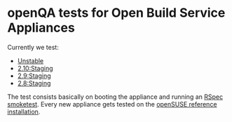 openQA tests for Open Build Service Appliances
==============================================

Currently we test:

- [Unstable](https://build.opensuse.org/project/show/OBS:Server:Unstable)
- [2.10:Staging](https://build.opensuse.org/project/show/OBS:Server:2.10:Staging)
- [2.9:Staging](https://build.opensuse.org/project/show/OBS:Server:2.9:Staging)
- [2.8:Staging](https://build.opensuse.org/project/show/OBS:Server:2.8:Staging)

The test consists basically on booting the appliance and running an [RSpec smoketest](https://github.com/openSUSE/open-build-service/tree/master/dist/t/spec).
Every new appliance gets tested on the [openSUSE reference installation](https://openqa.opensuse.org/parent_group_overview/7).

